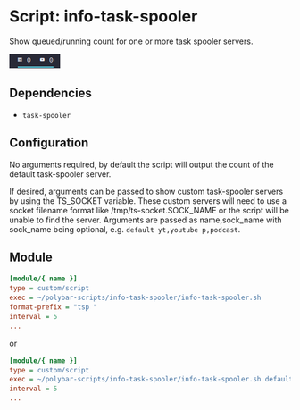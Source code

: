 # Script: info-task-spooler

Show queued/running count for one or more task spooler servers.

![skeleton](screenshots/1.png)


## Dependencies

- `task-spooler`


## Configuration

No arguments required, by default the script will output the count of the default task-spooler server.

If desired, arguments can be passed to show custom task-spooler servers by using the TS_SOCKET variable. These custom servers will need to use a socket filename format like /tmp/ts-socket.SOCK_NAME or the script will be unable to find the server. Arguments are passed as name,sock_name with sock_name being optional, e.g. `default yt,youtube p,podcast`.

## Module

```ini
[module/{ name }]
type = custom/script
exec = ~/polybar-scripts/info-task-spooler/info-task-spooler.sh
format-prefix = "tsp "
interval = 5
...
```

or

```ini
[module/{ name }]
type = custom/script
exec = ~/polybar-scripts/info-task-spooler/info-task-spooler.sh default yt,youtube p,podcast
interval = 5
...
```
